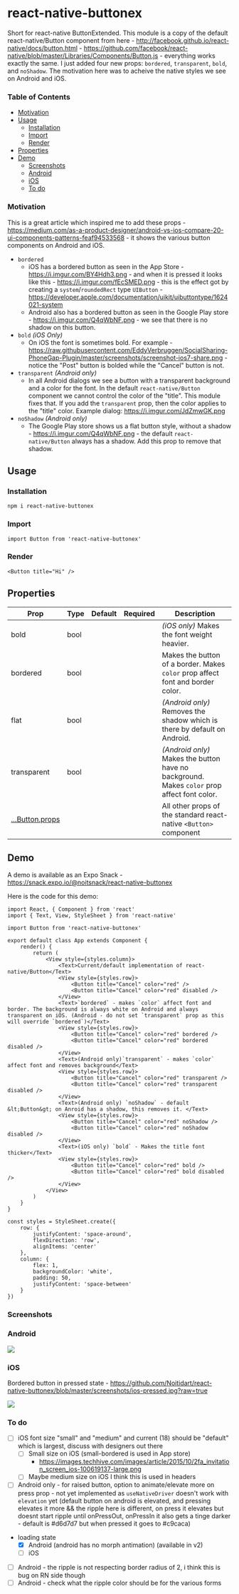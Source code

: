 # react-native-buttonex
Short for react-native ButtonExtended. This module is a copy of the default react-native/Button component from here - http://facebook.github.io/react-native/docs/button.html - https://github.com/facebook/react-native/blob/master/Libraries/Components/Button.js - everything works exactly the same. I just added four new props: `bordered`, `transparent`, `bold`, and `noShadow`. The motivation here was to acheive the native styles we see on Android and iOS.

### Table of Contents

- [Motivation](#motivation)
- [Usage](#usage)
  - [Installation](#installation)
  - [Import](#import)
  - [Render](#render)
- [Properties](#properties)
- [Demo](#demo)
  - [Screenshots](#screenshots)
  - [Android](#android)
  - [iOS](#ios)
  - [To do](#to-do)

### Motivation

This is a great article which inspired me to add these props - https://medium.com/as-a-product-designer/android-vs-ios-compare-20-ui-components-patterns-feaf94533568 - it shows the various button components on Android and iOS.

* `bordered`
  * iOS has a bordered button as seen in the App Store - https://i.imgur.com/BY4Hdh3.png - and when it is pressed it looks like this - https://i.imgur.com/fEcSMED.png - this is the effect got by creating a `system`/`roundedRect` type `UIButton` - https://developer.apple.com/documentation/uikit/uibuttontype/1624021-system
  * Android also has a bordered button as seen in the Google Play store - https://i.imgur.com/Q4qWbNF.png - we see that there is no shadow on this button.
* `bold` *(iOS Only)*
  * On iOS the font is sometimes bold. For example - https://raw.githubusercontent.com/EddyVerbruggen/SocialSharing-PhoneGap-Plugin/master/screenshots/screenshot-ios7-share.png - notice the "Post" button is bolded while the "Cancel" button is not.
* `transparent` *(Android only)*
  * In all Android dialogs we see a button with a transparent background and a color for the font. In the default `react-native/Button` component we cannot control the color of the "title". This module fixes that. If you add the `transparent` prop, then the color applies to the "title" color. Example dialog: https://i.imgur.com/JdZmwGK.png
* `noShadow` *(Android only)*
  * The Google Play store shows us a flat button style, without a shadow - https://i.imgur.com/Q4qWbNF.png - the default `react-native/Button` always has a shadow. Add this prop to remove that shadow.

## Usage

### Installation

    npm i react-native-buttonex

### Import

    import Button from 'react-native-buttonex'

### Render

    <Button title="Hi" />

## Properties

| Prop                                                                             | Type | Default | Required | Description                                                                                 |
|----------------------------------------------------------------------------------|------|---------|----------|---------------------------------------------------------------------------------------------|
| bold                                                                             | bool |         |          | *(iOS only)* Makes the font weight heavier.                                                 |
| bordered                                                                         | bool |         |          | Makes the button of a border. Makes `color` prop affect font and border color.              |
| flat                                                                             | bool |         |          | *(Android only)* Removes the shadow which is there by default on Android.                   |
| transparent                                                                      | bool |         |          | *(Android only)* Makes the button have no background. Makes `color` prop affect font color. |
| [...Button.props](http://facebook.github.io/react-native/docs/button.html#props) |      |         |          | All other props of the standard react-native `<Button>` component                           |

## Demo
A demo is available as an Expo Snack - https://snack.expo.io/@noitsnack/react-native-buttonex

Here is the code for this demo:

```
import React, { Component } from 'react'
import { Text, View, StyleSheet } from 'react-native'

import Button from 'react-native-buttonex'

export default class App extends Component {
    render() {
        return (
            <View style={styles.column}>
                <Text>Current/default implementation of react-native/Button</Text>
                <View style={styles.row}>
                    <Button title="Cancel" color="red" />
                    <Button title="Cancel" color="red" disabled />
                </View>
                <Text>`bordered` - makes `color` affect font and border. The background is always white on Android and always transparent on iOS. (Android - do not set `transparent` prop as this will override `bordered`)</Text>
                <View style={styles.row}>
                    <Button title="Cancel" color="red" bordered />
                    <Button title="Cancel" color="red" bordered disabled />
                </View>
                <Text>(Android only)`transparent` - makes `color` affect font and removes background</Text>
                <View style={styles.row}>
                    <Button title="Cancel" color="red" transparent />
                    <Button title="Cancel" color="red" transparent disabled />
                </View>
                <Text>(Android only) `noShadow` - default &lt;Button&gt; on Anroid has a shadow, this removes it. </Text>
                <View style={styles.row}>
                    <Button title="Cancel" color="red" noShadow />
                    <Button title="Cancel" color="red" noShadow disabled />
                </View>
                <Text>(iOS only) `bold` - Makes the title font thicker</Text>
                <View style={styles.row}>
                    <Button title="Cancel" color="red" bold />
                    <Button title="Cancel" color="red" bold disabled />
                </View>
            </View>
        )
    }
}

const styles = StyleSheet.create({
    row: {
        justifyContent: 'space-around',
        flexDirection: 'row',
        alignItems: 'center'
    },
    column: {
        flex: 1,
        backgroundColor: 'white',
        padding: 50,
        justifyContent: 'space-between'
    }
})
```

### Screenshots

### Android

![](https://github.com/Noitidart/react-native-buttonex/blob/master/screenshots/android.png?raw=true)

### iOS

Bordered button in pressed state - https://github.com/Noitidart/react-native-buttonex/blob/master/screenshots/ios-pressed.jpg?raw=true

![](https://github.com/Noitidart/react-native-buttonex/blob/master/screenshots/ios.jpg?raw=true)

### To do

* [ ] iOS font size "small" and "medium" and current (18) should be "default" which is largest, discuss with designers out there
  * [ ] Small size on iOS (small-bordered is used in App store)
    * https://images.techhive.com/images/article/2015/10/2fa_invitation_screen_ios-100619137-large.png
  * [ ] Maybe medium size on iOS I think this is used in headers
* [ ] Android only - for raised button, option to animate/elevate more on press prop - not yet implemented as `useNativeDriver` doesn't work with `elevation` yet (default button on android is elevated, and pressing elevates it more && the ripple here is different, on press it elevates but doesnt start ripple until onPressOut, onPressIn it also gets a tinge darker - default is #d6d7d7 but when pressed it goes to #c9caca)
* loading state
  * [x] Android (android has no morph antimation) (available in v2)
  * [ ] iOS
* [ ] Android - the ripple is not respecting border radius of 2, i think this is bug on RN side though
* [ ] Android - check what the ripple color should be for the various forms
